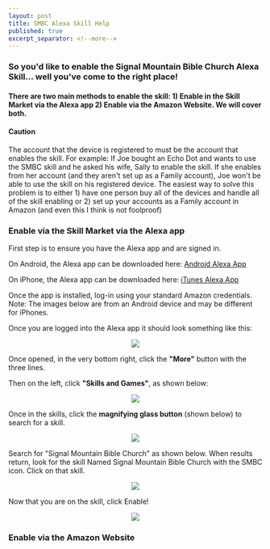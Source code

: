 ```yaml
---
layout: post
title: SMBC Alexa Skill Help
published: true
excerpt_separator: <!--more-->
---
```


### So you'd like to enable the Signal Mountain Bible Church Alexa Skill... well you've come to the right place!

#### There are two main methods to enable the skill: 1) Enable in the Skill Market via the Alexa app 2) Enable via the Amazon Website. We will cover both.

#### Caution
The account that the device is registered to must be the account that enables the skill. For example: If Joe bought an Echo Dot and wants to use the SMBC skill and he asked his wife, Sally to enable the skill. If she enables from her account (and they aren't set up as a Family account), Joe won't be able to use the skill on his registered device. The easiest way to solve this problem is to either 1) have one person buy all of the devices and handle all of the skill enabling or 2) set up your accounts as a Family account in Amazon (and even this I think is not foolproof)

### Enable via the Skill Market via the Alexa app

First step is to ensure you have the Alexa app and are signed in.

On Android, the Alexa app can be downloaded here: [Android Alexa App](https://play.google.com/store/apps/details?id=com.amazon.dee.app "Android Alexa App")

On iPhone, the Alexa app can be downloaded here: [iTunes Alexa App](https://apps.apple.com/us/app/amazon-alexa/id944011620 "iTunes Alexa App")

Once the app is installed, log-in using your standard Amazon credentials. Note: The images below are from an Android device and may be different for iPhones.

Once you are logged into the Alexa app it should look something like this:

<p align="center">
  <img src="../images/Alexa-Homescreen.jpg">
</p>

Once opened, in the very bottom right, click the **"More"** button with the three lines.

Then on the left, click **"Skills and Games"**, as shown below:

<p align="center">
  <img src="../images/more.jpg">
</p>

Once in the skills, click the **magnifying glass button** (shown below) to search for a skill.

<p align="center">
  <img src="../images/search.jpg">
</p>

Search for "Signal Mountain Bible Church" as shown below. When results return, look for the skill Named Signal Mountain Bible Church with the SMBC icon. Click on that skill.

<p align="center">
  <img src="../images/smbc-search.jpg">
</p>

Now that you are on the skill, click Enable!

<p align="center">
  <img src="../images/progression.jpg">
</p>



### Enable via the Amazon Website
